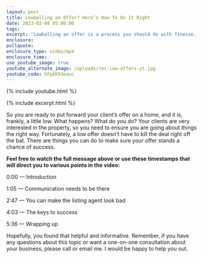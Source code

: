 ```yaml
---
layout: post
title: Lowballing an Offer? Here’s How To Do It Right
date: 2023-02-08 05:00:00
tags:
excerpt: 'Lowballing an offer is a process you should do with finesse. '
enclosure:
pullquote:
enclosure_type: video/mp4
enclosure_time:
use_youtube_image: true
youtube_alternate_image: /uploads/rec-low-offers-yt.jpg
youtube_code: hFpEK93eauc
---
```

{% include youtube.html %}

{% include excerpt.html %}

So you are ready to put forward your client’s offer on a home, and it is, frankly, a little low. What happens? What do you do? Your clients are very interested in the property, so you need to ensure you are going about things the right way. Fortunately, a low offer doesn’t have to kill the deal right off the bat. There are things you can do to make sure your offer stands a chance of success.

**Feel free to watch the full message above or use these timestamps that will direct you to various points in the video:**

0:00 — Introduction

1:05 — Communication needs to be there

2:47 — You can make the listing agent look bad

4:03 — The keys to success

5:36 — Wrapping up

Hopefully, you found that helpful and informative. Remember, if you have any questions about this topic or want a one-on-one consultation about your business, please call or email me. I would be happy to help you out.